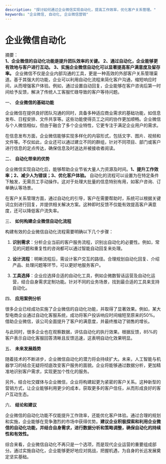 ```yaml
---
description: "探讨如何通过企业微信实现自动化，提高工作效率，优化客户关系管理。"
keywords: "企业微信, 自动化, 企业微信营销"
---
```

# 企业微信自动化

摘要：  
**1、企业微信的自动化功能是提升团队效率的关键。 2、通过自动化，企业能够更有效地与客户进行互动。 3、实施企业微信自动化可以显著提高客户满意度及留存率。** 企业微信不仅是企业内部沟通的工具，更是一种高效的外部客户关系管理渠道。基于其强大的功能，企业可以利用自动化流程来简化客户沟通，缩短响应时间，从而增强客户体验。例如，通过设置自动回复，企业能够在客户咨询后第一时间给予反馈，解决了传统人工客服忙碌导致的客户等待问题。

一、 **企业微信的基础功能**

企业微信在提供良好团队沟通的同时，具备多种适应商业需求的基础功能，如信息发布、日程安排、文件共享等。这些功能使得员工之间的协作更加顺畅。企业微信与个人微信相似，但由于融合了多个企业特性，它更专注于满足企业用户的需求。

在信息发布方面，企业微信能够实现多样化的内容形式，包括文字、图片、视频和文件等。不仅如此，企业还可以通过建立不同的群组，针对不同项目、部门或客户进行信息的定点传达，确保信息及时送达并被接收者阅读。

二、 **自动化带来的优势**

企业微信实现自动化后，能够帮助企业节省大量人力资源及时间。**1、提升工作效率；2、减少人为错误；3、优化客户体验。** 自动化的流程可以设置为在特定条件下触发，无需员工手动操作。这对于处理大批量的信息特别有用，如客户咨询、订单确认等场景。

在客户关系管理方面，通过自动化的引导，客户在需要帮助时，系统可以根据关键词立刻进行回复，并提供相关解决方案。这种即时反馈不仅能有效提高客户满意度，还可以降低客户流失率。

三、 **如何构建企业微信自动化流程**

构建有效的企业微信自动化流程需要明确以下几个步骤：

1. **识别需求**：分析企业当前的客户服务流程，识别出自动化的必要性。例如，常见的问题和重复性的咨询都可以通过智能自动回复来处理。

2. **设计流程**：明晰流程后，需设计客户交互的路径。合理规划自动化回复、介绍产品、处理问题等环节，可以更好地服务客户。

3. **工具选择**：企业应选择合适的自动化工具，例如企微数智话运营及自动化运营，结合自身需求定制功能。针对不同的业务场景，找到最合适的工具来支持自动化。

四、 **应用案例分析**

很多企业已经成功实施了企业微信的自动化功能，并取得了显著效果。例如，某大型电商企业通过自动化客服系统，成功将客户投诉响应时间缩短至原来的50%。借助企业微信，该公司全面提升了客户的满意度，并最终推动了销售的增长。

与此同时，很多企业也在观察数据，评估自动化的执行效果。根据反馈，85%的客户表示自动化客服回答清晰且反馈迅速，这表明自动化效果明显。

五、 **未来发展趋势**

随着技术的不断进步，企业微信自动化的潜力将会持续扩大。未来，人工智能与机器学习的结合无疑将彻底改变客户服务的面貌。企业将能够通过数据分析，更加精准地识别客户需求，实现更加个性化的服务。

另外，结合社交媒体与企业微信，企业将构建起更为紧密的客户关系。这种新型的营销方式，让企业能够利用更少的成本，获取更多的客户信任，从而形成良好的客户互动生态。

六、 **结论和建议**

企业微信的自动化功能不仅能提升工作效率，还能优化客户体验。通过合理的规划和实施，企业能够在竞争激烈的市场中获得优势。**建议企业积极探索和利用企业微信的自动化功能，并结合自身需求，进行数据分析和策略调整，确保自动化的持续性和有效性。**

综合来看，企业微信自动化不再只是一个选项，而是现代企业运营的重要组成部分。通过实施自动化，企业能够更好地应对挑战，把握机遇，为自身的长远发展奠定坚实基础。
